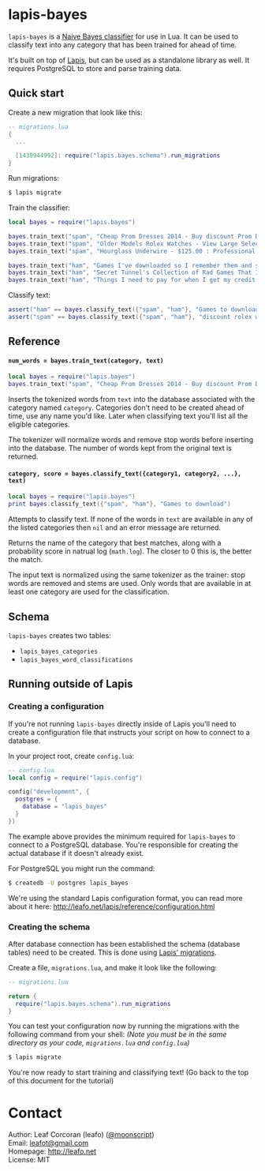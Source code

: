 # lapis-bayes


`lapis-bayes` is a [Naive Bayes
classifier](https://en.wikipedia.org/wiki/Naive_Bayes_classifier) for use in
Lua. It can be used to classify text into any category that has been trained
for ahead of time.

It's built on top of [Lapis](http://leafo.net/lapis), but can be used as a
standalone library as well. It requires PostgreSQL to store and parse training
data.

## Quick start

Create a new migration that look like this: 

```lua
-- migrations.lua
{
  ...

  [1439944992]: require("lapis.bayes.schema").run_migrations
}
```

Run migrations:

```bash
$ lapis migrate
```

Train the classifier:

```lua
local bayes = require("lapis.bayes")

bayes.train_text("spam", "Cheap Prom Dresses 2014 - Buy discount Prom Dress")
bayes.train_text("spam", "Older Models Rolex Watches - View Large Selection of Rolex")
bayes.train_text("spam", "Hourglass Underwire - $125.00 : Professional swimwear")

bayes.train_text("ham", "Games I've downloaded so I remember them and stuff")
bayes.train_text("ham", "Secret Tunnel's Collection of Rad Games That I Dig")
bayes.train_text("ham", "Things I need to pay for when I get my credit card back")
```

Classify text:

```lua
assert("ham" == bayes.classify_text({"spam", "ham"}, "Games to download"))
assert("spam" == bayes.classify_text({"spam", "ham"}, "discount rolex watch"))
```

## Reference

#### `num_words = bayes.train_text(category, text)`

```lua
local bayes = require("lapis.bayes")
bayes.train_text("spam", "Cheap Prom Dresses 2014 - Buy discount Prom Dress")
```

Inserts the tokenized words from `text` into the database associated with the
category named `category`. Categories don't need to be created ahead of time,
use any name you'd like. Later when classifying text you'll list all the
eligible categories.

The tokenizer will normalize words and remove stop words before inserting into
the database. The number of words kept from the original text is returned.

#### `category, score = bayes.classify_text({category1, category2, ...}, text)`

```lua
local bayes = require("lapis.bayes")
print bayes.classify_text({"spam", "ham"}, "Games to download")
```

Attempts to classify text. If none of the words in `text` are available in any
of the listed categories then `nil` and an error message are returned.

Returns the name of the category that best matches, along with a probability
score in natrual log (`math.log`). The closer to 0 this is, the better the
match.

The input text is normalized using the same tokenizer as the trainer: stop
words are removed and stems are used. Only words that are available in at least
one category are used for the classification.

## Schema

`lapis-bayes` creates two tables:

* `lapis_bayes_categories`
* `lapis_bayes_word_classifications`

## Running outside of Lapis

### Creating a configuration

If you're not running `lapis-bayes` directly inside of Lapis you'll need to
create a configuration file that instructs your script on how to connect to a
database.

In your project root, create `config.lua`:


```lua
-- config.lua
local config = require("lapis.config")

config("development", {
  postgres = {
    database = "lapis_bayes"
  }
})
```

The example above provides the minimum required for `lapis-bayes` to connect to
a PostgreSQL database. You're responsible for creating the actual database if
it doesn't already exist.

For PostgreSQL you might run the command:

```bash
$ createdb -U postgres lapis_bayes
```

We're using the standard Lapis configuration format, you can read more about it
here: http://leafo.net/lapis/reference/configuration.html

### Creating the schema

After database connection has been established the schema (database tables)
need to be created. This is done using [Lapis'
migrations](http://leafo.net/lapis/reference/database.html#database-migrations).

Create a file, `migrations.lua`, and make it look like the following:


```lua
-- migrations.lua

return {
  require("lapis.bayes.schema").run_migrations
}
```

You can test your configuration now by running the migrations with the
following command from your shell: *(Note you must be in the same directory as
your code, `migrations.lua` and `config.lua`)*

```bash
$ lapis migrate
```

You're now ready to start training and classifying text! (Go back to the top of
this document for the tutorial)

# Contact

Author: Leaf Corcoran (leafo) ([@moonscript](http://twitter.com/moonscript))  
Email: leafot@gmail.com  
Homepage: <http://leafo.net>  
License: MIT


